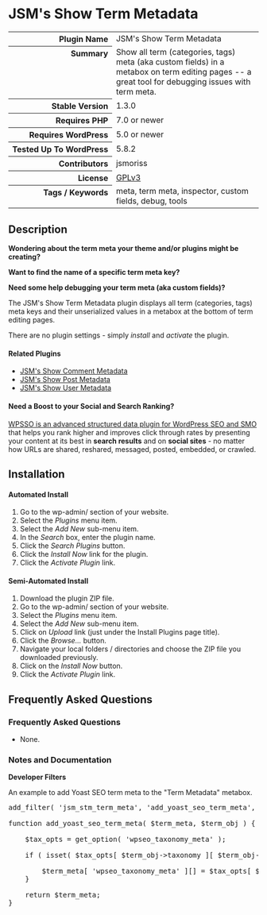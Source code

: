 <h1>JSM&#039;s Show Term Metadata</h1>

<table>
<tr><th align="right" valign="top" nowrap>Plugin Name</th><td>JSM&#039;s Show Term Metadata</td></tr>
<tr><th align="right" valign="top" nowrap>Summary</th><td>Show all term (categories, tags) meta (aka custom fields) in a metabox on term editing pages -- a great tool for debugging issues with term meta.</td></tr>
<tr><th align="right" valign="top" nowrap>Stable Version</th><td>1.3.0</td></tr>
<tr><th align="right" valign="top" nowrap>Requires PHP</th><td>7.0 or newer</td></tr>
<tr><th align="right" valign="top" nowrap>Requires WordPress</th><td>5.0 or newer</td></tr>
<tr><th align="right" valign="top" nowrap>Tested Up To WordPress</th><td>5.8.2</td></tr>
<tr><th align="right" valign="top" nowrap>Contributors</th><td>jsmoriss</td></tr>
<tr><th align="right" valign="top" nowrap>License</th><td><a href="https://www.gnu.org/licenses/gpl.txt">GPLv3</a></td></tr>
<tr><th align="right" valign="top" nowrap>Tags / Keywords</th><td>meta, term meta, inspector, custom fields, debug, tools</td></tr>
</table>

<h2>Description</h2>

<p><strong>Wondering about the term meta your theme and/or plugins might be creating?</strong></p>

<p><strong>Want to find the name of a specific term meta key?</strong></p>

<p><strong>Need some help debugging your term meta (aka custom fields)?</strong></p>

<p>The JSM's Show Term Metadata plugin displays all term (categories, tags) meta keys and their unserialized values in a metabox at the bottom of term editing pages.</p>

<p>There are no plugin settings - simply <em>install</em> and <em>activate</em> the plugin.</p>

<h4>Related Plugins</h4>

<ul>
<li><a href="https://wordpress.org/plugins/jsm-show-comment-meta/">JSM's Show Comment Metadata</a></li>
<li><a href="https://wordpress.org/plugins/jsm-show-post-meta/">JSM's Show Post Metadata</a></li>
<li><a href="https://wordpress.org/plugins/jsm-show-user-meta/">JSM's Show User Metadata</a></li>
</ul>

<h4>Need a Boost to your Social and Search Ranking?</h4>

<p><a href="https://wordpress.org/plugins/wpsso/">WPSSO is an advanced structured data plugin for WordPress SEO and SMO</a> that helps you rank higher and improves click through rates by presenting your content at its best in <strong>search results</strong> and on <strong>social sites</strong> - no matter how URLs are shared, reshared, messaged, posted, embedded, or crawled.</p>


<h2>Installation</h2>

<h4>Automated Install</h4>

<ol>
<li>Go to the wp-admin/ section of your website.</li>
<li>Select the <em>Plugins</em> menu item.</li>
<li>Select the <em>Add New</em> sub-menu item.</li>
<li>In the <em>Search</em> box, enter the plugin name.</li>
<li>Click the <em>Search Plugins</em> button.</li>
<li>Click the <em>Install Now</em> link for the plugin.</li>
<li>Click the <em>Activate Plugin</em> link.</li>
</ol>

<h4>Semi-Automated Install</h4>

<ol>
<li>Download the plugin ZIP file.</li>
<li>Go to the wp-admin/ section of your website.</li>
<li>Select the <em>Plugins</em> menu item.</li>
<li>Select the <em>Add New</em> sub-menu item.</li>
<li>Click on <em>Upload</em> link (just under the Install Plugins page title).</li>
<li>Click the <em>Browse...</em> button.</li>
<li>Navigate your local folders / directories and choose the ZIP file you downloaded previously.</li>
<li>Click on the <em>Install Now</em> button.</li>
<li>Click the <em>Activate Plugin</em> link.</li>
</ol>


<h2>Frequently Asked Questions</h2>

<h3 class="top">Frequently Asked Questions</h3>

<ul>
<li>None.</li>
</ul>

<h3>Notes and Documentation</h3>

<p><strong>Developer Filters</strong></p>

<p>An example to add Yoast SEO term meta to the "Term Metadata" metabox.</p>

<pre>
add_filter( 'jsm_stm_term_meta', 'add_yoast_seo_term_meta', 10, 2 );

function add_yoast_seo_term_meta( $term_meta, $term_obj ) {

    $tax_opts = get_option( 'wpseo_taxonomy_meta' );

    if ( isset( $tax_opts[ $term_obj->taxonomy ][ $term_obj->term_id ] ) ) {

        $term_meta[ 'wpseo_taxonomy_meta' ][] = $tax_opts[ $term_obj->taxonomy ][ $term_obj->term_id ];
    }

    return $term_meta;
}
</pre>



